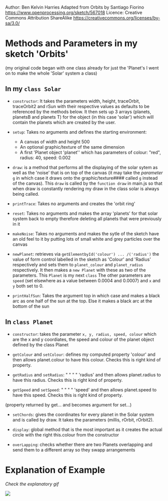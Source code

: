 Author: Ben Kelvin Harries
  Adapted from Orbits by Santiago Fiorino https://www.openprocessing.org/sketch/567018 
  Licence: Creative Commons Attribution ShareAlike https://creativecommons.org/licenses/by-sa/3.0/

# Methods and Parameters in my sketch 'Orbits'
(my original code began with one class already for just the 'Planet's I went on to make the whole 'Solar' system a class)
## In my `class Solar`

- `constructor`: It takes the parameters width, height, traceOrbit, traceOrbit2 and rSun with their respective values as defaults to be referenced by the methods below. It then sets up 3 arrays (planets, planetsB and planets T) for the object (in this case 'solar') which will contain the planets which are created by the user.

- `setup`: Takes no arguments and defines the starting environment:
    - A canvas of width and height 500 
    - An optional graphic/texture of the same dimension 
    - A first 'Planet object 'planet'' which has parameters of colour: "red", radius: 40, speed: 0.002 
                                                            
- `draw`: is a method that performs all the displaying of the solar sytem as well as the 'noise' that is on top of the canvas (it may take the *parameter* `g` in which case it draws onto the graphic/texture#### called `g` instead of the canvas). This `draw` is called by the `function draw` in main.js so that when draw is constantly rendering my draw in the class solar is always being called.

- `printTrace`: Takes no arguments and creates the 'orbit ring'

- `reset`: Takes no arguments and makes the array 'planets' for that solar system back to empty therefore deleting all planets that were previously in it

- `makeNoise`: Takes no arguments and makes the sytle of the sketch have an old feel to it by putting lots of small white and grey particles over the canvas

- `newPlanet`: retrieves via `getElementbyId('colour') ... /('radius')` the value of form control labelled in the sketch as 'Colour' and 'Radius' respectively and sets them to `planet_colour` and `planet_radius` respectively. It then makes a `new Planet` with these as two of the parameters. This `Planet` is my next `class`
The other parameters are `speed` (set elsewhere as a value between 0.0004 and 0.0007) and `x` and `y` both set to 0.

- `printHalfSun`: Takes the argument top in which case and makes a black arc as one half of the sun at the top. Else it makes a black arc at the bottom of the sun

## In `class Planet`

- `constructor`: takes the parameter `x, y, radius, speed, colour` which are the x and y coordiates, the speed and colour of the planet object defined by the class Planet
                                                            
- `getColour` and `setColour`: defines my computed property 'colour' and then allows planet.colour to have this colour. Checks this is right kind of property.

- `getRadius` and `setRadius`: "        "   "       "       'radius' and then allows planet.radius to have this radius. Checks this is right kind of property.

- `getSpeed` and `setSpeed`:    "        "   "       "       'speed' and then allows planet.speed to have this speed. Checks this is right kind of property.

(property returned by get... and becomes argument for set...)

- `setChords`: gives the coordinates for every planet in the Solar system and is called by draw. It takes the parameters (millis, rOrbit, rOrbit2).

- `display`: global method that is the most important as it creates the actual circle with the right this.colour from the constructor

- `overLapping`: checks whether there are two Planets overlapping and send them to a different array so they swapp arrangements


# Explanation of Example
*Check the explanatory gif*



![](Explanation.gif)